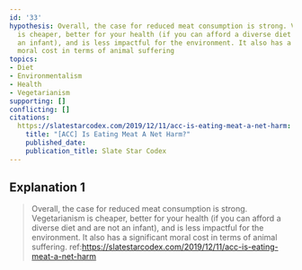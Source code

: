 ```yaml
---
id: '33'
hypothesis: Overall, the case for reduced meat consumption is strong. Vegetarianism
  is cheaper, better for your health (if you can afford a diverse diet and are not
  an infant), and is less impactful for the environment. It also has a significant
  moral cost in terms of animal suffering
topics:
- Diet
- Environmentalism
- Health
- Vegetarianism
supporting: []
conflicting: []
citations:
  https://slatestarcodex.com/2019/12/11/acc-is-eating-meat-a-net-harm:
    title: "[ACC] Is Eating Meat A Net Harm?"
    published_date: 
    publication_title: Slate Star Codex
---
```

## Explanation 1

> Overall, the case for reduced meat consumption is strong. Vegetarianism is cheaper, better for your health (if you can afford a diverse diet and are not an infant), and is less impactful for the environment. It also has a significant moral cost in terms of animal suffering.
> ref:https://slatestarcodex.com/2019/12/11/acc-is-eating-meat-a-net-harm
